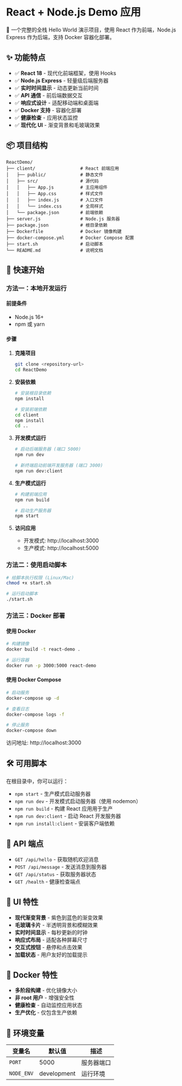 # React + Node.js Demo 应用

🚀 一个完整的全栈 Hello World 演示项目，使用 React 作为前端，Node.js Express 作为后端，支持 Docker 容器化部署。

## ✨ 功能特点

- ✅ **React 18** - 现代化前端框架，使用 Hooks
- ✅ **Node.js Express** - 轻量级后端服务器
- ✅ **实时时间显示** - 动态更新当前时间
- ✅ **API 通信** - 前后端数据交互
- ✅ **响应式设计** - 适配移动端和桌面端
- ✅ **Docker 支持** - 容器化部署
- ✅ **健康检查** - 应用状态监控
- ✅ **现代化 UI** - 渐变背景和毛玻璃效果

## 📦 项目结构

```
ReactDemo/
├── client/                 # React 前端应用
│   ├── public/             # 静态文件
│   ├── src/                # 源代码
│   │   ├── App.js          # 主应用组件
│   │   ├── App.css         # 样式文件
│   │   ├── index.js        # 入口文件
│   │   └── index.css       # 全局样式
│   └── package.json        # 前端依赖
├── server.js               # Node.js 服务器
├── package.json            # 根目录依赖
├── Dockerfile              # Docker 镜像构建
├── docker-compose.yml      # Docker Compose 配置
├── start.sh                # 启动脚本
└── README.md               # 说明文档
```

## 🚀 快速开始

### 方法一：本地开发运行

#### 前提条件
- Node.js 16+ 
- npm 或 yarn

#### 步骤

1. **克隆项目**
   ```bash
   git clone <repository-url>
   cd ReactDemo
   ```

2. **安装依赖**
   ```bash
   # 安装根目录依赖
   npm install
   
   # 安装前端依赖
   cd client
   npm install
   cd ..
   ```

3. **开发模式运行**
   ```bash
   # 启动后端服务器 (端口 5000)
   npm run dev
   
   # 新终端启动前端开发服务器 (端口 3000)
   npm run dev:client
   ```

4. **生产模式运行**
   ```bash
   # 构建前端应用
   npm run build
   
   # 启动生产服务器
   npm start
   ```

5. **访问应用**
   - 开发模式: http://localhost:3000
   - 生产模式: http://localhost:5000

### 方法二：使用启动脚本

```bash
# 给脚本执行权限 (Linux/Mac)
chmod +x start.sh

# 运行启动脚本
./start.sh
```

### 方法三：Docker 部署

#### 使用 Docker

```bash
# 构建镜像
docker build -t react-demo .

# 运行容器
docker run -p 3000:5000 react-demo
```

#### 使用 Docker Compose

```bash
# 启动服务
docker-compose up -d

# 查看日志
docker-compose logs -f

# 停止服务
docker-compose down
```

访问地址: http://localhost:3000

## 🛠️ 可用脚本

在根目录中，你可以运行：

- `npm start` - 生产模式启动服务器
- `npm run dev` - 开发模式启动服务器（使用 nodemon）
- `npm run build` - 构建 React 应用用于生产
- `npm run dev:client` - 启动 React 开发服务器
- `npm run install:client` - 安装客户端依赖

## 🔌 API 端点

- `GET /api/hello` - 获取随机欢迎消息
- `POST /api/message` - 发送消息到服务器
- `GET /api/status` - 获取服务器状态
- `GET /health` - 健康检查端点

## 🎨 UI 特性

- **现代渐变背景** - 紫色到蓝色的渐变效果
- **毛玻璃卡片** - 半透明背景和模糊效果
- **实时时间显示** - 每秒更新的时钟
- **响应式布局** - 适配各种屏幕尺寸
- **交互式按钮** - 悬停和点击效果
- **加载状态** - 用户友好的加载提示

## 🐳 Docker 特性

- **多阶段构建** - 优化镜像大小
- **非 root 用户** - 增强安全性
- **健康检查** - 自动监控应用状态
- **生产优化** - 仅包含生产依赖

## 📱 环境变量

| 变量名 | 默认值 | 描述 |
|--------|--------|------|
| `PORT` | 5000 | 服务器端口 |
| `NODE_ENV` | development | 运行环境 |


